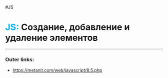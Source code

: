 #JS
# <font color="#00b0f0">JS:</font> Создание, добавление и удаление элементов
---
### Outer links:
- https://metanit.com/web/javascript/8.5.php